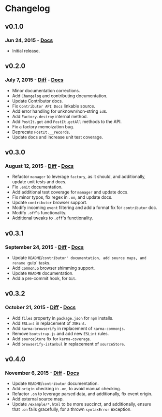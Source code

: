 # Changelog

## v0.1.0

### Jun 24, 2015 - [Docs](https://github.com/outbrain/postit/tree/v0.1.0/docs/contributor)

- Initial release.

## v0.2.0

### July 7, 2015 - [Diff](https://github.com/outbrain/postit/compare/v0.1.0...v0.2.0) - [Docs](https://github.com/outbrain/postit/tree/v0.2.0/docs/contributor/api)

- Minor documentation corrections.
- Add `Changelog` and contributing documentation.
- Update Contributor docs.
- Fix `Contributor API Docs` linkable source.
- Add error handling for unknown/non-string `id`s.
- Add `Factory.destroy` internal method.
- Add `PostIt.get` and `PostIt.getAll` methods to the API.
- Fix a factory memoization bug.
- Deprecate `PostIt.__records`.
- Update docs and increase unit test coverage.

## v0.3.0

### August 12, 2015 - [Diff](https://github.com/outbrain/postit/compare/v0.2.0...v0.3.0) - [Docs](https://github.com/outbrain/postit/tree/v0.3.0/docs/contributor/api)

- Refactor `manager` to leverage `factory`, as it should, and additionally, update unit tests and docs.
- Fix `.emit` documentation.
- Add additional test coverage for `manager` and update docs.
- Fix minor typos, fix regex in `.on`, and update docs.
- Update `contributor` browser support.
- Modify incoming `event` filtering and add a format fix for `contributor` doc.
- Modify `.off`'s functionality.
- Additional tweaks to `.off`'s functionality.

## v0.3.1

### September 24, 2015 - [Diff](https://github.com/outbrain/postit/compare/v0.3.0...v0.3.1) - [Docs](https://github.com/outbrain/postit/tree/v0.3.1/docs/contributor/api)

- Update `README`/`contributor' documentation, add source maps, and rename `gulp` tasks.
- Add `CommonJS` browser shimming support.
- Update `README` documentation.
- Add a pre-commit hook, for `Git`.

## v0.3.2

### October 21, 2015 - [Diff](https://github.com/outbrain/postit/compare/v0.3.1...v0.3.2) - [Docs](https://github.com/outbrain/postit/tree/v0.3.2/docs/contributor/api)

- Add `files` property in `package.json` for `npm` installs.
- Add `ESLint` in replacement of `JSHint`.
- Add `karma-browserify` in replacement of `karma-commonjs`.
- Remove `bootstrap.js` and add new `ESLint` rules.
- Add `sourceStore` fix for `karma-coverage`.
- Add `browserify-istanbul` in replacement of `sourceStore`.

## v0.4.0

### November 6, 2015 - [Diff](https://github.com/outbrain/postit/compare/v0.3.2...v0.4.0) - [Docs](https://github.com/outbrain/postit/tree/v0.4.0/docs/contributor/api)

- Update `README`/`contributor` documentation.
- Add `origin` checking in `.on`, to avoid manual checking.
- Refactor `.on` to leverage parsed data, and additionally, fix event origin.
- Add external source map.
- Update `/example/*.html` to be more succinct, and additionally, ensure that `.on` fails gracefully, for a thrown `syntaxError` exception.

